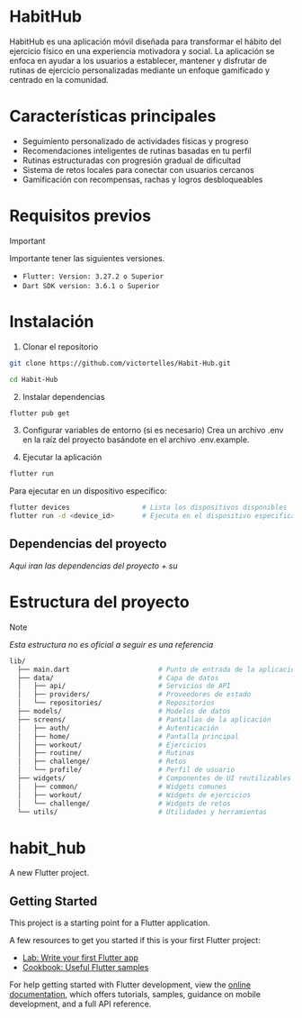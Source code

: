 # HabitHub
HabitHub es una aplicación móvil diseñada para transformar el hábito del ejercicio físico en una experiencia motivadora y social. La aplicación se enfoca en ayudar a los usuarios a establecer, mantener y disfrutar de rutinas de ejercicio personalizadas mediante un enfoque gamificado y centrado en la comunidad.

# Características principales

- Seguimiento personalizado de actividades físicas y progreso
- Recomendaciones inteligentes de rutinas basadas en tu perfil
- Rutinas estructuradas con progresión gradual de dificultad
- Sistema de retos locales para conectar con usuarios cercanos
- Gamificación con recompensas, rachas y logros desbloqueables

# Requisitos previos
> [!IMPORTANT]
> Importante tener las siguientes versiones.

- `Flutter: Version: 3.27.2 o Superior`
- `Dart SDK version: 3.6.1 o Superior`

# Instalación
1. Clonar el repositorio
```bash
git clone https://github.com/victortelles/Habit-Hub.git
```
```bash
cd Habit-Hub
```
2. Instalar dependencias
```bash
flutter pub get
```
3. Configurar variables de entorno (si es necesario)
Crea un archivo .env en la raíz del proyecto basándote en el archivo .env.example.

4. Ejecutar la aplicación
```bash
flutter run
```

Para ejecutar en un dispositivo específico:
```bash
flutter devices                  # Lista los dispositivos disponibles
flutter run -d <device_id>       # Ejecuta en el dispositivo especificado
```

## Dependencias del proyecto
*Aqui iran las dependencias del proyecto + su*


# Estructura del proyecto
> [!NOTE]
> *Esta estructura no es oficial a seguir es una referencia*

```bash
lib/
  ├── main.dart                      # Punto de entrada de la aplicación
  ├── data/                          # Capa de datos
  │   ├── api/                       # Servicios de API
  │   ├── providers/                 # Proveedores de estado
  │   └── repositories/              # Repositorios
  ├── models/                        # Modelos de datos
  ├── screens/                       # Pantallas de la aplicación
  │   ├── auth/                      # Autenticación
  │   ├── home/                      # Pantalla principal
  │   ├── workout/                   # Ejercicios
  │   ├── routine/                   # Rutinas
  │   ├── challenge/                 # Retos
  │   └── profile/                   # Perfil de usuario
  ├── widgets/                       # Componentes de UI reutilizables
  │   ├── common/                    # Widgets comunes
  │   ├── workout/                   # Widgets de ejercicios
  │   └── challenge/                 # Widgets de retos
  └── utils/                         # Utilidades y herramientas
```

# habit_hub

A new Flutter project.

## Getting Started

This project is a starting point for a Flutter application.

A few resources to get you started if this is your first Flutter project:

- [Lab: Write your first Flutter app](https://docs.flutter.dev/get-started/codelab)
- [Cookbook: Useful Flutter samples](https://docs.flutter.dev/cookbook)

For help getting started with Flutter development, view the
[online documentation](https://docs.flutter.dev/), which offers tutorials,
samples, guidance on mobile development, and a full API reference.
